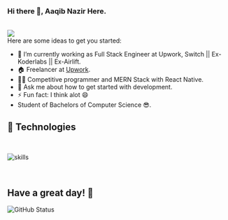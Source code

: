 ### Hi there 👋, Aaqib Nazir Here.
<br>
<a href="https://github.com/Aaqib925">
    <img src="https://komarev.com/ghpvc/?username=Aaqib925">
</a>

<br>
Here are some ideas to get you started:

- 🔭 I’m currently working as Full Stack Engineer at Upwork, Switch || Ex-Koderlabs || Ex-Airlift.
- 🏠 Freelancer at  <a href="https://www.upwork.com/freelancers/~01a56d090ef5d1029e/">Upwork</a>.
- 👨‍💻 Competitive programmer and MERN Stack with React Native.
- 💬 Ask me about how to get started with development.
- ⚡ Fun fact: I think alot 😄
- Student of Bachelors of Computer Science 😎.
## 🔧 Technologies

</br>

![skills](https://skillicons.dev/icons?i=html,css,js,ts,react,nextjs,redux,electron,materialui,tailwind,nodejs,express,nestjs,apollo,graphql,prisma,laravel,mysql,postgres,linux,bash,git,nginx,redis,docker,kubernetes,gitlab,unity,stackoverflow,vscode&theme=dark&perline=15)

<!-- <p align="center">
  <a href="https://skillicons.dev">
    <img src="https://skillicons.dev/icons?i=html,css,js,ts,tailwind,stackoverflow,prisma,nodejs,react,mysql,postgres,linux,docker,git,nginx,unity,redis,nestjs,materialui,laravel,graphql,electron,gitlab,vscode&theme=light&perline=15" />
  </a>
</p> -->
</br>

## Have a great day! 🤍
![GitHub Status](https://github-readme-stats.vercel.app/api?username=Aaqib925&&show_icons=true&theme=tokyonight)
<!--
**Aaqib925/Aaqib925** is a ✨ _special_ ✨ repository be
